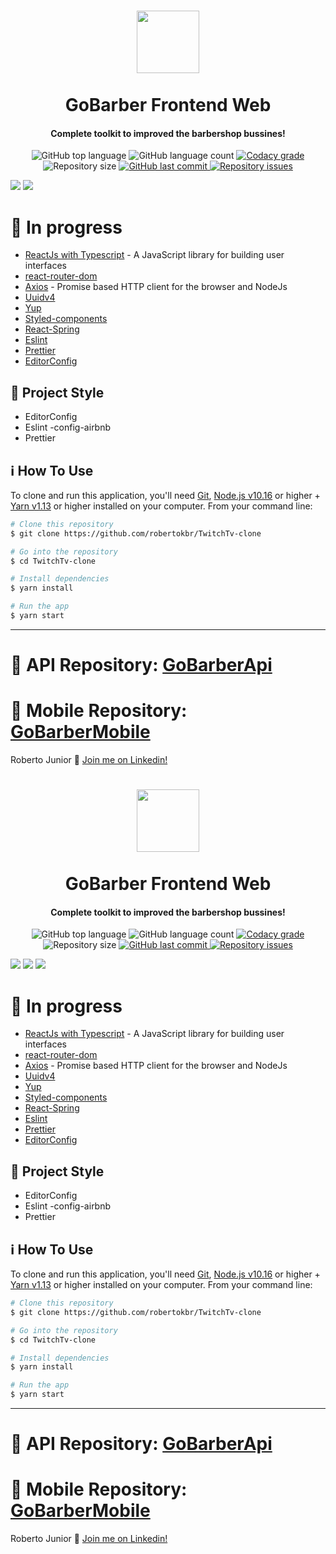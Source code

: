 <h1 align="center">
    <img src="https://www.iconfinder.com/data/icons/social-messaging-ui-color-shapes-2-free/128/social-twitch-circle-512.png" width="100px" /><br>
    <br>
 GoBarber Frontend Web
</h1>

<h4 align="center">
Complete toolkit to improved the barbershop bussines!
</h4>
<p align="center">
  <img alt="GitHub top language" src="https://img.shields.io/github/languages/top/robertokbr/TwitchTv-clone.svg">

  <img alt="GitHub language count" src="https://img.shields.io/github/languages/count/robertokbr/TwitchTv-clone.svg">

  <a href="https://www.codacy.com/app/robertokbr/TwitchTv-clone?utm_source=github.com&amp;utm_medium=referral&amp;utm_content=robertokbr/TwitchTv-clone&amp;utm_campaign=Badge_Grade">
    <img alt="Codacy grade" src="https://img.shields.io/codacy/grade/1b577a07dda843aba09f4bc55d1af8fc.svg">
  </a>

  <img alt="Repository size" src="https://img.shields.io/github/repo-size/robertokbr/TwitchTv-clone.svg">
  <a href="https://github.com/robertokbr/TwitchTv-clone/commits/master">
    <img alt="GitHub last commit" src="https://img.shields.io/github/last-commit/robertokbr/TwitchTv-clone.svg">
  </a>

  <a href="https://github.com/robertokbr/TwitchTv-clone/issues">
    <img alt="Repository issues" src="https://img.shields.io/github/issues/robertokbr/TwitchTv-clone.svg">
  </a>
</p>


 <img src="https://github.com/robertokbr/TwitchTv-clone/blob/master/.Github/home.png"/>
  <img src="https://github.com/robertokbr/TwitchTv-clone/blob/master/.Github/channels.png"/>



# 🚧 In progress

- [ReactJs with Typescript](https://reactjs.org) - A JavaScript library for building user interfaces
- [react-router-dom]()
- [Axios](https://github.com/axios/axios) - Promise based HTTP client for the browser and NodeJs
- [Uuidv4]()
- [Yup]()
- [Styled-components]()
- [React-Spring](https://www.react-spring.io/)
- [Eslint]()
- [Prettier]()
- [EditorConfig]()

## 🎈 Project Style

* EditorConfig
* Eslint -config-airbnb
* Prettier

## :information_source: How To Use

To clone and run this application, you'll need [Git](https://git-scm.com), [Node.js v10.16][nodejs] or higher + [Yarn v1.13][yarn] or higher installed on your computer. From your command line:

```bash
# Clone this repository
$ git clone https://github.com/robertokbr/TwitchTv-clone

# Go into the repository
$ cd TwitchTv-clone

# Install dependencies
$ yarn install

# Run the app
$ yarn start
```
---

# 🤖 API Repository: [GoBarberApi](https://github.com/robertokbr/GoBarber-API)
# 🤳 Mobile Repository: [GoBarberMobile](https://github.com/robertokbr/GoBarber-Mobile)

Roberto Junior :wave: [Join me on Linkedin!](https://www.linkedin.com/in/robertojrcdc/)

[nodejs]: https://nodejs.org/
[yarn]: https://yarnpkg.com/
[vc]: https://code.visualstudio.com/
[vceditconfig]: https://marketplace.visualstudio.com/items?itemName=EditorConfig.EditorConfig
[vceslint]: https://marketplace.visualstudio.com/items?itemName=dbaeumer.vscode-eslint
<h1 align="center">
    <img src="https://camo.githubusercontent.com/ab9f94b1f47bf05fbf0f99d65a802f638cb38f21/68747470733a2f2f692e696d6775722e636f6d2f613334616f30782e706e67" width="100px" /><br>
    <br>
 GoBarber Frontend Web
</h1>

<h4 align="center">
Complete toolkit to improved the barbershop bussines!
</h4>
<p align="center">
  <img alt="GitHub top language" src="https://img.shields.io/github/languages/top/robertokbr/TwitchTv-clone.svg">

  <img alt="GitHub language count" src="https://img.shields.io/github/languages/count/robertokbr/TwitchTv-clone.svg">

  <a href="https://www.codacy.com/app/robertokbr/TwitchTv-clone?utm_source=github.com&amp;utm_medium=referral&amp;utm_content=robertokbr/TwitchTv-clone&amp;utm_campaign=Badge_Grade">
    <img alt="Codacy grade" src="https://img.shields.io/codacy/grade/1b577a07dda843aba09f4bc55d1af8fc.svg">
  </a>

  <img alt="Repository size" src="https://img.shields.io/github/repo-size/robertokbr/TwitchTv-clone.svg">
  <a href="https://github.com/robertokbr/TwitchTv-clone/commits/master">
    <img alt="GitHub last commit" src="https://img.shields.io/github/last-commit/robertokbr/TwitchTv-clone.svg">
  </a>

  <a href="https://github.com/robertokbr/TwitchTv-clone/issues">
    <img alt="Repository issues" src="https://img.shields.io/github/issues/robertokbr/TwitchTv-clone.svg">
  </a>
</p>


 <img src="https://github.com/robertokbr/TwitchTv-clone/blob/master/.Github/signin.png"/>
  <img src="https://github.com/robertokbr/TwitchTv-clone/blob/master/.Github/signout.png"/>
 <img src="https://github.com/robertokbr/TwitchTv-clone/blob/master/.Github/portail.png"/>


# 🚧 In progress

- [ReactJs with Typescript](https://reactjs.org) - A JavaScript library for building user interfaces
- [react-router-dom]()
- [Axios](https://github.com/axios/axios) - Promise based HTTP client for the browser and NodeJs
- [Uuidv4]()
- [Yup]()
- [Styled-components]()
- [React-Spring](https://www.react-spring.io/)
- [Eslint]()
- [Prettier]()
- [EditorConfig]()

## 🎈 Project Style

* EditorConfig
* Eslint -config-airbnb
* Prettier

## :information_source: How To Use

To clone and run this application, you'll need [Git](https://git-scm.com), [Node.js v10.16][nodejs] or higher + [Yarn v1.13][yarn] or higher installed on your computer. From your command line:

```bash
# Clone this repository
$ git clone https://github.com/robertokbr/TwitchTv-clone

# Go into the repository
$ cd TwitchTv-clone

# Install dependencies
$ yarn install

# Run the app
$ yarn start
```
---

# 🤖 API Repository: [GoBarberApi](https://github.com/robertokbr/GoBarber-API)
# 🤳 Mobile Repository: [GoBarberMobile](https://github.com/robertokbr/GoBarber-Mobile)

Roberto Junior :wave: [Join me on Linkedin!](https://www.linkedin.com/in/robertojrcdc/)

[nodejs]: https://nodejs.org/
[yarn]: https://yarnpkg.com/
[vc]: https://code.visualstudio.com/
[vceditconfig]: https://marketplace.visualstudio.com/items?itemName=EditorConfig.EditorConfig
[vceslint]: https://marketplace.visualstudio.com/items?itemName=dbaeumer.vscode-eslint
